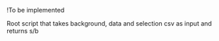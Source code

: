 !To be implemented

Root script that takes background, data and selection csv as input and returns s/b

